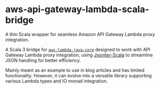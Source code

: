 # aws-api-gateway-lambda-scala-bridge

A thin Scala wrapper for seamless Amazon API Gateway Lambda proxy integration.

A Scala 3 bridge for [`aws-lambda-java-core`](https://github.com/aws/aws-lambda-java-libs/tree/main/aws-lambda-java-core) designed to work with API Gateway Lambda proxy integration, using
[Jsoniter-Scala](https://blog.lambdaspot.dev/the-fastest-and-safest-json-parser-and-serializer-for-scala) to streamline JSON handling for better efficiency.

Mainly meant as an example to use in blog articles and has limited functionality. However, it can evolve into a
versatile library supporting various Lambda types and IO monad integration.

